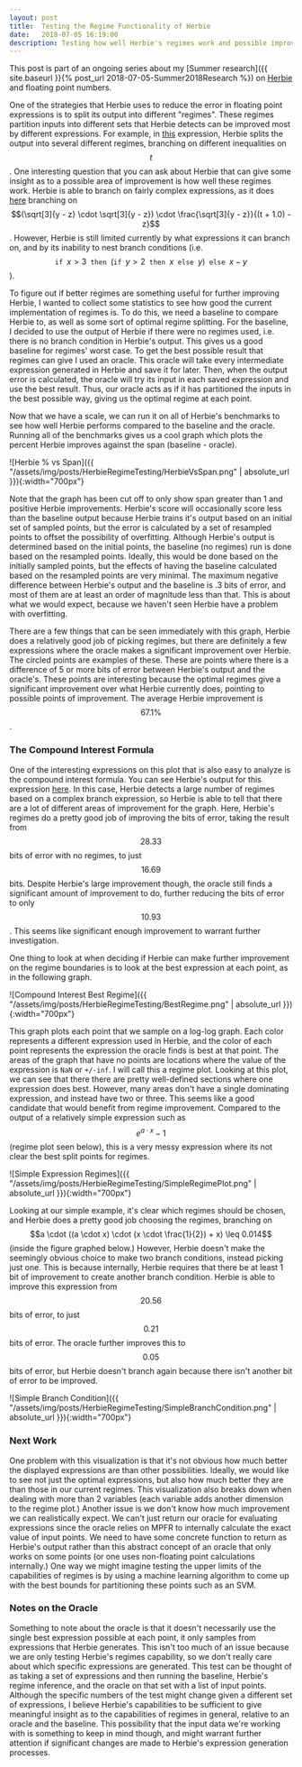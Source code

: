 ```yaml
---
layout: post
title:  Testing the Regime Functionality of Herbie
date:   2018-07-05 16:19:00
description: Testing how well Herbie's regimes work and possible improvement
---
```


This post is part of an ongoing series about my [Summer research]({{ site.baseurl }}{% post_url 2018-07-05-Summer2018Research %}) on [Herbie](http://herbie.uwplse.org) and floating point numbers.

One of the strategies that Herbie uses to reduce the error in floating point expressions is to split its output into different "regimes". These regimes partition inputs into different sets that Herbie detects can be improved most by different expressions. For example, in [this](http://herbie.uwplse.org/reports/1529404206:warfa:develop:b6189b1c10/physics/4-TonioloandLinderEquation7/graph.html) expression, Herbie splits the output into several different regimes, branching on different inequalities on $$t$$. One interesting question that you can ask about Herbie that can give some insight as to a possible area of improvement is how well these regimes work. Herbie is able to branch on fairly complex expressions, as it does [here](http://herbie.uwplse.org/reports/1529404844:warfa:develop:b6189b1c10/regression/21-HakyllWebTagsrenderTagCloudfromhakyll4723/graph.html) branching on $$(\sqrt[3]{y - z} \cdot \sqrt[3]{y - z}) \cdot \frac{\sqrt[3]{y - z}}{(t + 1.0) - z}$$. However, Herbie is still limited currently by what expressions it can branch on, and by its inability to nest branch conditions (i.e. $$\texttt{if } x > 3 \texttt{ then } (\texttt{if } y > 2 \texttt{ then } x \texttt{ else } y) \texttt{ else }  x - y$$).

To figure out if better regimes are something useful for further improving Herbie, I wanted to collect some statistics to see how good the current implementation of regimes is. To do this, we need a baseline to compare Herbie to, as well as some sort of optimal regime splitting. For the baseline, I decided to use the output of Herbie if there were no regimes used, i.e. there is no branch condition in Herbie's output. This gives us a good baseline for regimes' worst case. To get the best possible result that regimes can give I used an oracle. This oracle will take every intermediate expression generated in Herbie and save it for later. Then, when the output error is calculated, the oracle will try its input in each saved expression and use the best result. Thus, our oracle acts as if it has partitioned the inputs in the best possible way, giving us the optimal regime at each point.

Now that we have a scale, we can run it on all of Herbie's benchmarks to see how well Herbie performs compared to the baseline and the oracle. Running all of the benchmarks gives us a cool graph which plots the percent Herbie improves against the span (baseline - oracle).

![Herbie % vs Span]({{ "/assets/img/posts/HerbieRegimeTesting/HerbieVsSpan.png" | absolute_url }}){:width="700px"}

Note that the graph has been cut off to only show span greater than 1 and positive Herbie improvements. Herbie's score will occasionally score less than the baseline output because Herbie trains it's output based on an initial set of sampled points, but the error is calculated by a set of resampled points to offset the possibility of overfitting. Although Herbie's output is determined based on the initial points, the baseline (no regimes) run is done based on the resampled points. Ideally, this would be done based on the initially sampled points, but the effects of having the baseline calculated based on the resampled points are very minimal. The maximum negative difference between Herbie's output and the baseline is .3 bits of error, and most of them are at least an order of magnitude less than that. This is about what we would expect, because we haven't seen Herbie have a problem with overfitting.

There are a few things that can be seen immediately with this graph, Herbie does a relatively good job of picking regimes, but there are definitely a few expressions where the oracle makes a significant improvement over Herbie. The circled points are examples of these. These are points where there is a difference of 5 or more bits of error between Herbie's output and the oracle's. These points are interesting because the optimal regimes give a significant improvement over what Herbie currently does, pointing to possible points of improvement. The average Herbie improvement is $$67.1\%$$.

### The Compound Interest Formula

One of the interesting expressions on this plot that is also easy to analyze is the compound interest formula. You can see Herbie's output for this expression [here](http://herbie.uwplse.org/reports/1530111154:warfa:regime-testing:1beee99a87/numerics/25-CompoundInterest/graph.html). In this case, Herbie detects a large number of regimes based on a complex branch expression, so Herbie is able to tell that there are a lot of different areas of improvement for the graph. Here, Herbie's regimes do a pretty good job of improving the bits of error, taking the result from $$28.33$$ bits of error with no regimes, to just $$16.69$$ bits. Despite Herbie's large improvement though, the oracle still finds a significant amount of improvement to do, further reducing the bits of error to only $$10.93$$. This seems like significant enough improvement to warrant further investigation.

One thing to look at when deciding if Herbie can make further improvement on the regime boundaries is to look at the best expression at each point, as in the following graph.

![Compound Interest Best Regime]({{ "/assets/img/posts/HerbieRegimeTesting/BestRegime.png" | absolute_url }}){:width="700px"}

This graph plots each point that we sample on a log-log graph. Each color represents a different expression used in Herbie, and the color of each point represents the expression the oracle finds is best at that point. The areas of the graph that have no points are locations where the value of the expression is `NaN` or `+/-inf`. I will call this a regime plot. Looking at this plot, we can see that there there are pretty well-defined sections where one expression does best. However, many areas don't have a single dominating expression, and instead have two or three. This seems like a good candidate that would benefit from regime improvement. Compared to the output of a relatively simple expression such as $$e^{a \cdot x} - 1$$ (regime plot seen below), this is a very messy expression where its not clear the best split points for regimes.

![Simple Expression Regimes]({{ "/assets/img/posts/HerbieRegimeTesting/SimpleRegimePlot.png" | absolute_url }}){:width="700px"}

Looking at our simple example, it's clear which regimes should be chosen, and Herbie does a pretty good job choosing the regimes, branching on $$a \cdot ((a \cdot x) \cdot (x \cdot \frac{1}{2}) + x) \leq 0.014$$ (inside the figure graphed below.) However, Herbie doesn't make the seemingly obvious choice to make two branch conditions, instead picking just one. This is because internally, Herbie requires that there be at least 1 bit of improvement to create another branch condition. Herbie is able to improve this expression from $$20.56$$ bits of error, to just $$0.21$$ bits of error. The oracle further improves this to $$0.05$$ bits of error, but Herbie doesn't branch again because there isn't another bit of error to be improved.

![Simple Branch Condition]({{ "/assets/img/posts/HerbieRegimeTesting/SimpleBranchCondition.png" | absolute_url }}){:width="700px"}

### Next Work

One problem with this visualization is that it's not obvious how much better the displayed expressions are than other possibilities. Ideally, we would like to see not just the optimal expressions, but also how much better they are than those in our current regimes. This visualization also breaks down when dealing with more than 2 variables (each variable adds another dimension to the regime plot.) Another issue is we don't know how much improvement we can realistically expect. We can't just return our oracle for evaluating expressions since the oracle relies on MPFR to internally calculate the exact value of input points. We need to have some concrete function to return as Herbie's output rather than this abstract concept of an oracle that only works on some points (or one uses non-floating point calculations internally.) One way we might imagine testing the upper limits of the capabilities of regimes is by using a machine learning algorithm to come up with the best bounds for partitioning these points such as an SVM.

### Notes on the Oracle

Something to note about the oracle is that it doesn't necessarily use the single best expression possible at each point, it only samples from expressions that Herbie generates. This isn't too much of an issue because we are only testing Herbie's regimes capability, so we don't really care about which specific expressions are generated. This test can be thought of as taking a set of expressions and then running the baseline, Herbie's regime inference, and the oracle on that set with a list of input points. Although the specific numbers of the test might change given a different set of expressions, I believe Herbie's capabilities to be sufficient to give meaningful insight as to the capabilities of regimes in general, relative to an oracle and the baseline. This possibility that the input data we're working with is something to keep in mind though, and might warrant further attention if significant changes are made to Herbie's expression generation processes.
